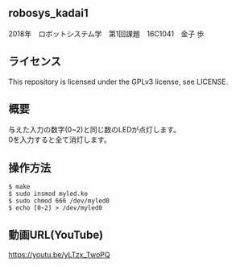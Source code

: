 ## robosys_kadai1
2018年　ロボットシステム学　第1回課題　16C1041　金子 歩

## ライセンス
This repository is licensed under the GPLv3 license, see LICENSE.

## 概要
与えた入力の数字(0~2)と同じ数のLEDが点灯します。  
0を入力すると全て消灯します。  

## 操作方法
    $ make  
    $ sudo insmod myled.ko  
    $ sudo chmod 666 /dev/myled0  
    $ echo [0∼2] > /dev/myled0  

## 動画URL(YouTube)
https://youtu.be/yLTzx_TwoPQ
